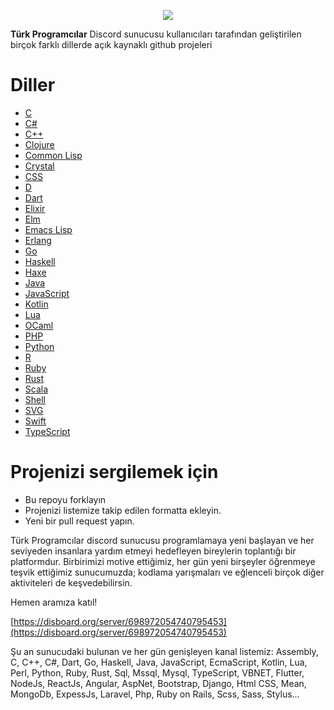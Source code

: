 <p align="center"><img src="https://avatars.githubusercontent.com/u/78164267?s=200&v=4"></p>

<b>Türk Programcılar</b> Discord sunucusu kullanıcıları tarafından geliştirilen birçok farklı dillerde açık kaynaklı github projeleri


# Diller

 - [C](diller/C.md)
 - [C#](diller/C%23.md)
 - [C++](diller/C%2B%2B.md)
 - [Clojure](diller/Clojure.md)
 - [Common Lisp](diller/Common_Lisp.md)
 - [Crystal](diller/Crystal.md)
 - [CSS](diller/Css.md)
 - [D](diller/D.md)
 - [Dart](diller/Dart.md)
 - [Elixir](diller/Elixir.md)
 - [Elm](diller/Elm.md)
 - [Emacs Lisp](diller/Emacs_Lisp.md)
 - [Erlang](diller/Erlang.md)
 - [Go](diller/Golang.md)
 - [Haskell](diller/Haskell.md)
 - [Haxe](diller/Haxe.md)
 - [Java](diller/Java.md)
 - [JavaScript](diller/Javascript.md)
 - [Kotlin](diller/Kotlin.md)
 - [Lua](diller/Lua.md)
 - [OCaml](diller/Ocaml.md)
 - [PHP](diller/Php.md)
 - [Python](diller/Python.md)
 - [R](diller/R.md)
 - [Ruby](diller/Ruby.md)
 - [Rust](diller/Rust.md)
 - [Scala](diller/Scala.md)
 - [Shell](diller/Shell.md)
 - [SVG](diller/Svg.md)
 - [Swift](diller/Swift.md)
 - [TypeScript](diller/Typescript.md)

# Projenizi sergilemek için

- Bu repoyu forklayın
- Projenizi listemize takip edilen formatta ekleyin.
- Yeni bir pull request yapın.


Türk Programcılar discord sunucusu programlamaya yeni başlayan ve her seviyeden insanlara yardım etmeyi hedefleyen bireylerin toplantığı bir platformdur. Birbirimizi motive ettiğimiz, her gün yeni birşeyler öğrenmeye teşvik ettiğimiz sunucumuzda; kodlama yarışmaları ve eğlenceli birçok diğer aktiviteleri de keşvedebilirsin.

Hemen aramıza katıl!

[https://disboard.org/server/698972054740795453](https://disboard.org/server/698972054740795453)

Şu an sunucudaki bulunan ve her gün genişleyen kanal listemiz: Assembly, C, C++, C#, Dart, Go, Haskell, Java, JavaScript, EcmaScript, Kotlin, Lua, Perl, Python, Ruby, Rust, Sql, Mssql, Mysql, TypeScript, VBNET, Flutter, NodeJs, ReactJs, Angular, AspNet, Bootstrap, Django, Html CSS, Mean, MongoDb, ExpessJs, Laravel, Php, Ruby on Rails, Scss, Sass, Stylus...
